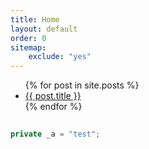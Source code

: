 ```yaml
---
title: Home
layout: default
order: 0
sitemap:
    exclude: "yes"
---
```


<ul>
  {% for post in site.posts %}
    <li>
      <a href="{{ post.url }}">{{ post.title }}</a>
    </li>
  {% endfor %}
</ul>

```js
 
private _a = "test"; 
 
``` 